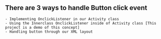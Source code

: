 ## There are 3 ways to handle Button click event
	- Implementing OnclickListener in our Activity class
	- Using the Innerclass OnclickListener inside of Activity class [This project is a demo of this concept]
	- Handling button through our XML layout